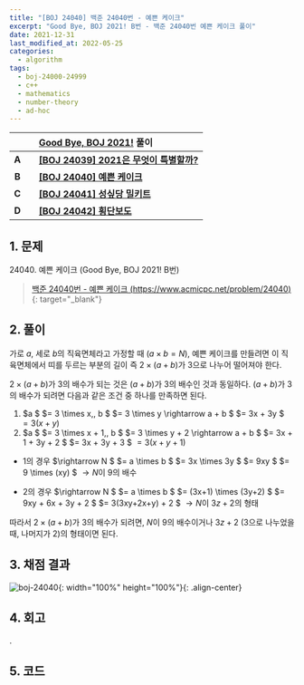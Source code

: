 ```yaml
---
title: "[BOJ 24040] 백준 24040번 - 예쁜 케이크"
excerpt: "Good Bye, BOJ 2021! B번 - 백준 24040번 예쁜 케이크 풀이"
date: 2021-12-31
last_modified_at: 2022-05-25
categories:
  - algorithm
tags:
  - boj-24000-24999
  - c++
  - mathematics
  - number-theory
  - ad-hoc
---
```


|||[Good Bye, BOJ 2021!](https://burningfalls.github.io/contest/goodbye2021-baekjoon-contest) 풀이|
|:---:|:---:|:---|
|**A**||**[[BOJ 24039] 2021은 무엇이 특별할까?](https://burningfalls.github.io/algorithm/boj-24039/)**|
|**B**||**[[BOJ 24040] 예쁜 케이크](https://burningfalls.github.io/algorithm/boj-24040/)**|
|**C**||**[[BOJ 24041] 성싶당 밀키트](https://burningfalls.github.io/algorithm/boj-24041/)**|
|**D**||**[[BOJ 24042] 횡단보도](https://burningfalls.github.io/algorithm/boj-24042/)**|

## 1. 문제
$24040$. 예쁜 케이크 (Good Bye, BOJ 2021! B번)

> [백준 24040번 - 예쁜 케이크 (https://www.acmicpc.net/problem/24040)](https://www.acmicpc.net/problem/24040){: target="_blank"}

## 2. 풀이

가로 $a$, 세로 $b$의 직육면체라고 가정할 때 $(a \times b = N)$, 예쁜 케이크를 만들려면 이 직육면체에서 띠를 두르는 부분의 길이 즉 $2 \times (a + b)$가 $3$으로 나누어 떨어져야 한다.

$2 \times (a + b)$가 $3$의 배수가 되는 것은 $(a + b)$가 $3$의 배수인 것과 동일하다. $(a + b)$가 $3$의 배수가 되려면 다음과 같은 조건 중 하나를 만족하면 된다.

1.	$a $ $= 3 \times x,\, b $ $= 3 \times y \rightarrow a + b $ $= 3x + 3y $ $= 3(x+y)$
1.	$a $ $= 3 \times x + 1,\, b $ $= 3 \times y + 2 \rightarrow a + b $ $= 3x + 1 + 3y + 2 $ $= 3x + 3y + 3 $ $= 3(x+y+1)$

* $1$의 경우 $\rightarrow N $ $= a \times b $ $= 3x \times 3y $ $= 9xy $ $= 9 \times (xy) $ $\rightarrow N$이 $9$의 배수

* $2$의 경우 $\rightarrow N $ $= a \times b $ $= (3x+1) \times (3y+2) $ $= 9xy + 6x + 3y + 2 $ $= 3(3xy+2x+y) + 2 $ $\rightarrow N$이 $3z+2$의 형태

따라서 $2 \times (a + b)$가 $3$의 배수가 되려면, $N$이 $9$의 배수이거나 $3z+2$ ($3$으로 나누었을 때, 나머지가 $2$)의 형태이면 된다.

## 3. 채점 결과

![boj-24040](https://user-images.githubusercontent.com/30232837/160975395-3f9d7fb5-e6db-41f2-9e25-09f53577b915.png "boj-24040"){: width="100%" height="100%"}{: .align-center}

## 4. 회고

.

## 5. 코드

<script src="https://gist.github.com/BurningFalls/d93beb6f52aef067e0e45439391a0739.js"></script>